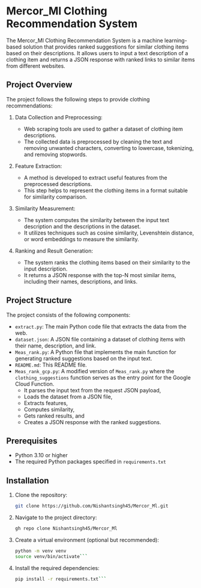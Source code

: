 # Mercor_Ml Clothing Recommendation System

The Mercor_Ml Clothing Recommendation System is a machine learning-based solution that provides ranked suggestions for similar clothing items based on their descriptions. It allows users to input a text description of a clothing item and returns a JSON response with ranked links to similar items from different websites.

## Project Overview

The project follows the following steps to provide clothing recommendations:

1. Data Collection and Preprocessing:
   - Web scraping tools are used to gather a dataset of clothing item descriptions.
   - The collected data is preprocessed by cleaning the text and removing unwanted characters, converting to lowercase, tokenizing, and removing stopwords.

2. Feature Extraction:
   - A method is developed to extract useful features from the preprocessed descriptions.
   - This step helps to represent the clothing items in a format suitable for similarity comparison.

3. Similarity Measurement:
   - The system computes the similarity between the input text description and the descriptions in the dataset.
   - It utilizes techniques such as cosine similarity, Levenshtein distance, or word embeddings to measure the similarity.

4. Ranking and Result Generation:
   - The system ranks the clothing items based on their similarity to the input description.
   - It returns a JSON response with the top-N most similar items, including their names, descriptions, and links.

## Project Structure

The project consists of the following components:

- `extract.py`: The main Python code file that extracts the data from the web.
- `dataset.json`: A JSON file containing a dataset of clothing items with their name, description, and link.
- `Meas_rank.py`: A Python file that implements the main function for generating ranked suggestions based on the input text.
- `README.md`: This README file.
- `Meas_rank_gcp.py`: A modified version of `Meas_rank.py` where the `clothing_suggestions` function serves as the entry point for the Google Cloud Function.
  - It parses the input text from the request JSON payload,
  - Loads the dataset from a JSON file,
  - Extracts features,
  - Computes similarity,
  - Gets ranked results, and
  - Creates a JSON response with the ranked suggestions.

## Prerequisites

- Python 3.10 or higher
- The required Python packages specified in `requirements.txt`

## Installation

1. Clone the repository:

   ```bash
   git clone https://github.com/Nishantsingh45/Mercor_Ml.git
   
2. Navigate to the project directory:

   ```bash
   gh repo clone Nishantsingh45/Mercor_Ml
   
3. Create a virtual environment (optional but recommended):

   ```bash
   python -m venv venv
   source venv/bin/activate```

4. Install the required dependencies:

   ```bash
   pip install -r requirements.txt```

